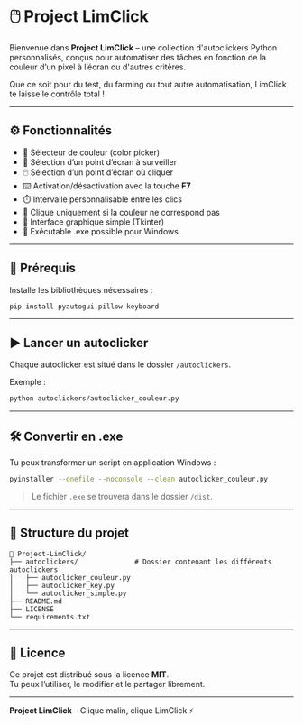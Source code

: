 # 🖱️ Project LimClick

Bienvenue dans **Project LimClick** – une collection d'autoclickers Python personnalisés, conçus pour automatiser des tâches en fonction de la couleur d’un pixel à l’écran ou d'autres critères.

Que ce soit pour du test, du farming ou tout autre automatisation, LimClick te laisse le contrôle total !

---

## ⚙️ Fonctionnalités

- 🎨 Sélecteur de couleur (color picker)
- 📍 Sélection d’un point d’écran à surveiller
- 🖱️ Sélection d’un point d’écran où cliquer
- ⌨️ Activation/désactivation avec la touche **F7**
- ⏱️ Intervalle personnalisable entre les clics
- 🎯 Clique uniquement si la couleur ne correspond pas
- 🧭 Interface graphique simple (Tkinter)
- 🔄 Exécutable .exe possible pour Windows

---

## 🔧 Prérequis

Installe les bibliothèques nécessaires :

```bash
pip install pyautogui pillow keyboard
```

---

## ▶️ Lancer un autoclicker

Chaque autoclicker est situé dans le dossier `/autoclickers`.

Exemple :

```bash
python autoclickers/autoclicker_couleur.py
```

---

## 🛠 Convertir en .exe

Tu peux transformer un script en application Windows :

```bash
pyinstaller --onefile --noconsole --clean autoclicker_couleur.py
```

> Le fichier `.exe` se trouvera dans le dossier `/dist`.

---

## 📁 Structure du projet

```
📁 Project-LimClick/
├── autoclickers/              # Dossier contenant les différents autoclickers
│   ├── autoclicker_couleur.py
│   ├── autoclicker_key.py
│   └── autoclicker_simple.py
├── README.md
├── LICENSE
└── requirements.txt
```

---

## 📃 Licence

Ce projet est distribué sous la licence **MIT**.  
Tu peux l’utiliser, le modifier et le partager librement.

---

**Project LimClick** – Clique malin, clique LimClick ⚡
